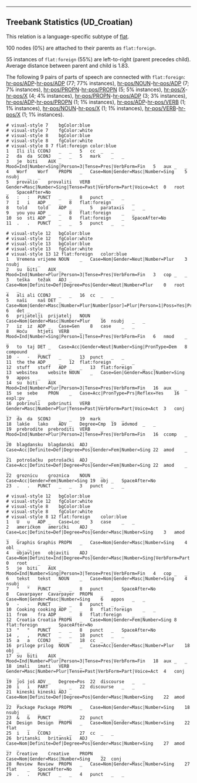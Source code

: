 

--------------------------------------------------------------------------------

## Treebank Statistics (UD_Croatian)

This relation is a language-specific subtype of [flat]().

100 nodes (0%) are attached to their parents as `flat:foreign`.

55 instances of `flat:foreign` (55%) are left-to-right (parent precedes child).
Average distance between parent and child is 1.83.

The following 9 pairs of parts of speech are connected with `flat:foreign`: [hr-pos/ADP]()-[hr-pos/ADP]() (77; 77% instances), [hr-pos/NOUN]()-[hr-pos/ADP]() (7; 7% instances), [hr-pos/PROPN]()-[hr-pos/PROPN]() (5; 5% instances), [hr-pos/X]()-[hr-pos/X]() (4; 4% instances), [hr-pos/PROPN]()-[hr-pos/ADP]() (3; 3% instances), [hr-pos/ADP]()-[hr-pos/PROPN]() (1; 1% instances), [hr-pos/ADP]()-[hr-pos/VERB]() (1; 1% instances), [hr-pos/NOUN]()-[hr-pos/X]() (1; 1% instances), [hr-pos/VERB]()-[hr-pos/X]() (1; 1% instances).


~~~ conllu
# visual-style 7	bgColor:blue
# visual-style 7	fgColor:white
# visual-style 8	bgColor:blue
# visual-style 8	fgColor:white
# visual-style 8 7 flat:foreign	color:blue
1	Ili	ili	CCONJ	_	_	5	cc	_	_
2	da	da	SCONJ	_	_	5	mark	_	_
3	je	biti	AUX	_	Mood=Ind|Number=Sing|Person=3|Tense=Pres|VerbForm=Fin	5	aux	_	_
4	Worf	Worf	PROPN	_	Case=Nom|Gender=Masc|Number=Sing	5	nsubj	_	_
5	provalio	provaliti	VERB	_	Gender=Masc|Number=Sing|Tense=Past|VerbForm=Part|Voice=Act	0	root	_	SpaceAfter=No
6	:	:	PUNCT	_	_	8	punct	_	_
7	I	i	ADP	_	_	8	flat:foreign	_	_
8	told	told	ADP	_	_	5	parataxis	_	_
9	you	you	ADP	_	_	8	flat:foreign	_	_
10	so	sti	ADP	_	_	8	flat:foreign	_	SpaceAfter=No
11	.	.	PUNCT	_	_	5	punct	_	_

~~~


~~~ conllu
# visual-style 12	bgColor:blue
# visual-style 12	fgColor:white
# visual-style 13	bgColor:blue
# visual-style 13	fgColor:white
# visual-style 13 12 flat:foreign	color:blue
1	Vremena	vrijeme	NOUN	_	Case=Nom|Gender=Neut|Number=Plur	3	nsubj	_	_
2	su	biti	AUX	_	Mood=Ind|Number=Plur|Person=3|Tense=Pres|VerbForm=Fin	3	cop	_	_
3	teška	težak	ADJ	_	Case=Nom|Definite=Def|Degree=Pos|Gender=Neut|Number=Plur	0	root	_	_
4	ali	ali	CCONJ	_	_	16	cc	_	_
5	naši	naš	DET	_	Case=Nom|Gender=Masc|Number=Plur|Number[psor]=Plur|Person=1|Poss=Yes|PronType=Prs	6	det	_	_
6	prijatelji	prijatelj	NOUN	_	Case=Nom|Gender=Masc|Number=Plur	16	nsubj	_	_
7	iz	iz	ADP	_	Case=Gen	8	case	_	_
8	Hoću	htjeti	VERB	_	Mood=Ind|Number=Sing|Person=1|Tense=Pres|VerbForm=Fin	6	nmod	_	_
9	to	taj	DET	_	Case=Acc|Gender=Neut|Number=Sing|PronType=Dem	8	compound	_	_
10	-	-	PUNCT	_	_	13	punct	_	_
11	the	the	ADP	_	_	12	flat:foreign	_	_
12	stuff	stuff	ADP	_	_	13	flat:foreign	_	_
13	websitea	website	NOUN	_	Case=Gen|Gender=Masc|Number=Sing	9	appos	_	_
14	su	biti	AUX	_	Mood=Ind|Number=Plur|Person=3|Tense=Pres|VerbForm=Fin	16	aux	_	_
15	se	sebe	PRON	_	Case=Acc|PronType=Prs|Reflex=Yes	16	expl:pv	_	_
16	pobrinuli	pobrinuti	VERB	_	Gender=Masc|Number=Plur|Tense=Past|VerbForm=Part|Voice=Act	3	conj	_	_
17	da	da	SCONJ	_	_	19	mark	_	_
18	lakše	lako	ADV	_	Degree=Cmp	19	advmod	_	_
19	prebrodite	prebroditi	VERB	_	Mood=Ind|Number=Plur|Person=2|Tense=Pres|VerbForm=Fin	16	ccomp	_	_
20	blagdansku	blagdanski	ADJ	_	Case=Acc|Definite=Def|Degree=Pos|Gender=Fem|Number=Sing	22	amod	_	_
21	potrošačku	potrošački	ADJ	_	Case=Acc|Definite=Def|Degree=Pos|Gender=Fem|Number=Sing	22	amod	_	_
22	groznicu	groznica	NOUN	_	Case=Acc|Gender=Fem|Number=Sing	19	obj	_	SpaceAfter=No
23	.	.	PUNCT	_	_	3	punct	_	_

~~~


~~~ conllu
# visual-style 12	bgColor:blue
# visual-style 12	fgColor:white
# visual-style 8	bgColor:blue
# visual-style 8	fgColor:white
# visual-style 8 12 flat:foreign	color:blue
1	U	u	ADP	_	Case=Loc	3	case	_	_
2	američkom	američki	ADJ	_	Case=Loc|Definite=Def|Degree=Pos|Gender=Masc|Number=Sing	3	amod	_	_
3	Graphis	Graphis	PROPN	_	Case=Nom|Gender=Masc|Number=Sing	4	obl	_	_
4	objavljen	objaviti	ADJ	_	Case=Nom|Definite=Ind|Degree=Pos|Gender=Masc|Number=Sing|VerbForm=Part	0	root	_	_
5	je	biti	AUX	_	Mood=Ind|Number=Sing|Person=3|Tense=Pres|VerbForm=Fin	4	cop	_	_
6	tekst	tekst	NOUN	_	Case=Nom|Gender=Masc|Number=Sing	4	nsubj	_	_
7	"	"	PUNCT	_	_	8	punct	_	SpaceAfter=No
8	Cavarpayer	Cavarpayer	PROPN	_	Case=Nom|Gender=Masc|Number=Sing	6	appos	_	_
9	-	-	PUNCT	_	_	8	punct	_	_
10	Cooking	cooking	ADP	_	_	8	flat:foreign	_	_
11	from	fra	ADP	_	_	8	flat:foreign	_	_
12	Croatia	Croatia	PROPN	_	Case=Nom|Gender=Fem|Number=Sing	8	flat:foreign	_	SpaceAfter=No
13	"	"	PUNCT	_	_	8	punct	_	SpaceAfter=No
14	,	,	PUNCT	_	_	18	punct	_	_
15	a	a	CCONJ	_	_	18	cc	_	_
16	priloge	prilog	NOUN	_	Case=Acc|Gender=Masc|Number=Plur	18	obj	_	_
17	su	biti	AUX	_	Mood=Ind|Number=Plur|Person=3|Tense=Pres|VerbForm=Fin	18	aux	_	_
18	imali	imati	VERB	_	Gender=Masc|Number=Plur|Tense=Past|VerbForm=Part|Voice=Act	4	conj	_	_
19	još	još	ADV	_	Degree=Pos	22	discourse	_	_
20	i	i	PART	_	_	22	discourse	_	_
21	kineski	kineski	ADJ	_	Case=Nom|Definite=Def|Degree=Pos|Gender=Masc|Number=Sing	22	amod	_	_
22	Package	Package	PROPN	_	Case=Nom|Gender=Masc|Number=Sing	18	nsubj	_	_
23	&	&	PUNCT	_	_	22	punct	_	_
24	Design	Design	PROPN	_	Case=Nom|Gender=Masc|Number=Sing	22	flat	_	_
25	i	i	CCONJ	_	_	27	cc	_	_
26	britanski	britanski	ADJ	_	Case=Nom|Definite=Def|Degree=Pos|Gender=Masc|Number=Sing	27	amod	_	_
27	Creative	Creative	PROPN	_	Case=Nom|Gender=Masc|Number=Sing	22	conj	_	_
28	Review	Review	PROPN	_	Case=Nom|Gender=Masc|Number=Sing	27	flat	_	SpaceAfter=No
29	.	.	PUNCT	_	_	4	punct	_	_

~~~


